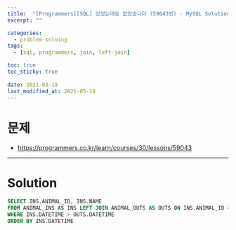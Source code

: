 ```yaml
---
title:  "[Programmers][SQL] 있었는데요 없었습니다 (59043번) - MySQL Solution"
excerpt: ""

categories:
  - problem-solving
tags:
  - [sql, programmers, join, left-join]

toc: true
toc_sticky: true
 
date: 2021-03-19
last_modified_at: 2021-03-19
---
```


# 문제
- https://programmers.co.kr/learn/courses/30/lessons/59043

---

# Solution

``` sql
SELECT INS.ANIMAL_ID, INS.NAME
FROM ANIMAL_INS AS INS LEFT JOIN ANIMAL_OUTS AS OUTS ON INS.ANIMAL_ID = OUTS.ANIMAL_ID
WHERE INS.DATETIME > OUTS.DATETIME
ORDER BY INS.DATETIME
```
